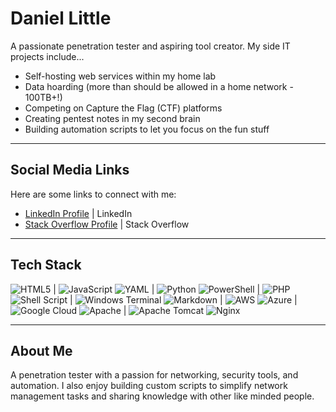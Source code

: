 # Daniel Little

A passionate penetration tester and aspiring tool creator. My side IT projects include...

* Self-hosting web services within my home lab
* Data hoarding (more than should be allowed in a home network - 100TB+!)
* Competing on Capture the Flag (CTF) platforms
* Creating pentest notes in my second brain
* Building automation scripts to let you focus on the fun stuff

---

## Social Media Links
Here are some links to connect with me:

- [LinkedIn Profile](https://linkedin.com/in/daniel-little-b4a171101) | LinkedIn
- [Stack Overflow Profile](https://stackoverflow.com/users/mrwhsikers/mrwhsikers) | Stack Overflow

---

## Tech Stack
![HTML5](https://img.shields.io/badge/html5-%23E34F26.svg?style=plastic&logo=html5&logoColor=white) | ![JavaScript](https://img.shields.io/badge/javascript-%23323330.svg?style=plastic&logo=javascript&logoColor=%23F7DF1E)
![YAML](https://img.shields.io/badge/yaml-%23ffffff.svg?style=plastic&logo=yaml&logoColor=151515) | ![Python](https://img.shields.io/badge/python-3670A0?style=plastic&logo=python&logoColor=ffdd54)
![PowerShell](https://img.shields.io/badge/PowerShell-%235391FE.svg?style=plastic&logo=powershell&logoColor=white) | ![PHP](https://img.shields.io/badge/php-%23777BB4.svg?style=plastic&logo=php&logoColor=white)
![Shell Script](https://img.shields.io/badge/shell_script-%23121011.svg?style=plastic&logo=gnu-bash&logoColor=white) | ![Windows Terminal](https://img.shields.io/badge/Windows%20Terminal-%234D4D4D.svg?style=plastic&logo=windows-terminal&logoColor=white)
![Markdown](https://img.shields.io/badge/markdown-%23000000.svg?style=plastic&logo=markdown&logoColor=white) | ![AWS](https://img.shields.io/badge/AWS-%23FF9900.svg?style=plastic&logo=amazon-aws&logoColor=white)
![Azure](https://img.shields.io/badge/azure-%230072C6.svg?style=plastic&logo=microsoftazure&logoColor=white) | ![Google Cloud](https://img.shields.io/badge/GoogleCloud-%234285F4.svg?style=plastic&logo=google-cloud&logoColor=white)
![Apache](https://img.shields.io/badge/apache-%23D42029.svg?style=plastic&logo=apache&logoColor=white) | ![Apache Tomcat](https://img.shields.io/badge/apache%20tomcat-%23F8DC75.svg?style=plastic&logo=apache-tomcat&logoColor=black)
![Nginx](https://img.shields.io/badge/nginx-%23009639.svg?style=plastic&logo=nginx&logoColor=white)

---

## About Me
A penetration tester with a passion for networking, security tools, and automation. I also enjoy building custom scripts to simplify network management tasks and sharing knowledge with other like minded people.
